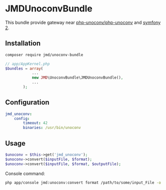# JMDUnoconvBundle
This bundle provide gateway near [php-unoconv/php-unoconv](https://github.com/alchemy-fr/PHP-Unoconv) and [symfony 2](http://symfony.com).

## Installation
```bash
composer require jmd/unoconv-bundle
```

```php
// app/AppKernel.php
$bundles = array(
            ...
            new JMD\UnoconvBundle\JMDUnoconvBundle(),
            ...
        );
```

## Configuration
```yaml
jmd_unoconv:
    config:
        timeout: 42
        binaries: /usr/bin/unoconv
```

## Usage
```php
$unoconv = $this->get('jmd_unoconv');
$unoconv->convert($inputFile, $format);
$unoconv->convert($inputFile, $format, $outputFile);
```

Console command:
```bash
php app/console jmd:unoconv:convert format /path/to/some/input_File -o /path/to/output/file
```
